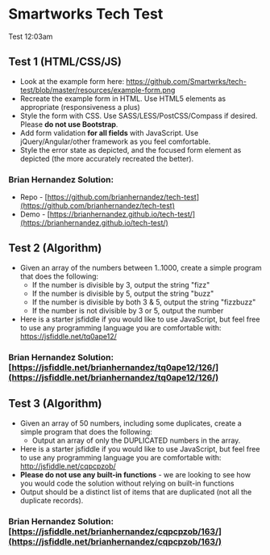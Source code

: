 # Smartworks Tech Test
Test 12:03am
## Test 1 (HTML/CSS/JS)
* Look at the example form here: https://github.com/Smartwrks/tech-test/blob/master/resources/example-form.png
* Recreate the example form in HTML. Use HTML5 elements as appropriate (responsiveness a plus)
* Style the form with CSS. Use SASS/LESS/PostCSS/Compass if desired. Please **do not use Bootstrap**.
* Add form validation **for all fields** with JavaScript. Use jQuery/Angular/other framework as you feel comfortable.
* Style the error state as depicted, and the focused form element as depicted (the more accurately recreated the better).

### Brian Hernandez Solution:
* Repo - [https://github.com/brianhernandez/tech-test](https://github.com/brianhernandez/tech-test)
* Demo - [https://brianhernandez.github.io/tech-test/](https://brianhernandez.github.io/tech-test/)

## Test 2 (Algorithm)
* Given an array of the numbers between 1..1000, create a simple program that does the following:
  * If the number is divisible by 3, output the string "fizz"
  * If the number is divisible by 5, output the string "buzz"
  * If the number is divisible by both 3 & 5, output the string "fizzbuzz"
  * If the number is not divisible by 3 or 5, output the number
* Here is a starter jsfiddle if you would like to use JavaScript, but feel free to use any programming language you are comfortable with: https://jsfiddle.net/tq0ape12/

### Brian Hernandez Solution: [https://jsfiddle.net/brianhernandez/tq0ape12/126/](https://jsfiddle.net/brianhernandez/tq0ape12/126/)

## Test 3 (Algorithm)
* Given an array of 50 numbers, including some duplicates, create a simple program that does the following:
  * Output an array of only the DUPLICATED numbers in the array.
* Here is a starter jsfiddle if you would like to use JavaScript, but feel free to use any programming language you are comfortable with: http://jsfiddle.net/cqpcpzob/
* **Please do not use any built-in functions** - we are looking to see how you would code the solution without relying on built-in functions
* Output should be a distinct list of items that are duplicated (not all the duplicate records).

### Brian Hernandez Solution: [https://jsfiddle.net/brianhernandez/cqpcpzob/163/](https://jsfiddle.net/brianhernandez/cqpcpzob/163/)

